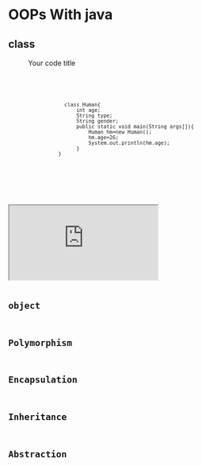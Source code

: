 # OOPs With java

## class

<figure>
  <figcaption>Your code title</figcaption>
  <pre>
    <code>
      <!-- your code here -->

                class Human{
                    int age;
                    String type;
                    String gender;
                    public static void main(String args[]){
                        Human hm=new Human();
                        hm.age=26;
                        System.out.println(hm.age);
                    }
              }

  </pre>
</figure>
<iframe src="https://gist.github.com/berabappaditya/ef3de7f4b310e25bfe5928ccaf52f20d"></iframe>

## object

## Polymorphism

## Encapsulation

## Inheritance

## Abstraction
